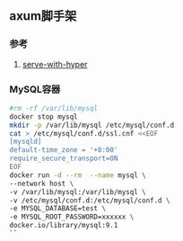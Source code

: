 ## axum脚手架

### 参考

1. [serve-with-hyper](https://github.com/tokio-rs/axum/blob/main/examples/serve-with-hyper/src/main.rs#L81)


### MySQL容器

```bash
#rm -rf /var/lib/mysql
docker stop mysql
mkdir -p /var/lib/mysql /etc/mysql/conf.d
cat > /etc/mysql/conf.d/ssl.cnf <<EOF
[mysqld]
default-time_zone = '+8:00'
require_secure_transport=ON
EOF
docker run -d --rm  --name mysql \
--network host \
-v /var/lib/mysql:/var/lib/mysql \
-v /etc/mysql/conf.d:/etc/mysql/conf.d \
-e MYSQL_DATABASE=test \
-e MYSQL_ROOT_PASSWORD=xxxxxx \
docker.io/library/mysql:9.1 
``